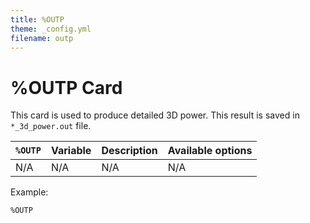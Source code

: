 ```yaml
---
title: %OUTP
theme: _config.yml
filename: outp
---
```


# %OUTP Card

This card is used to produce detailed 3D power. This result is saved in ```*_3d_power.out``` file.

| `%OUTP` | Variable | Description | Available options |
| --- | --- | --- | --- |
| N/A | N/A | N/A | N/A |

Example:
```
%OUTP
```
